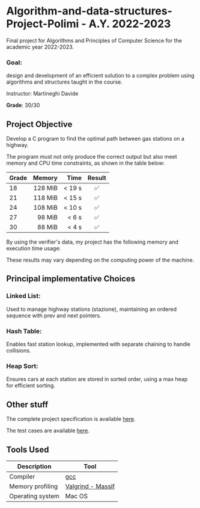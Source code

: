 # Algorithm-and-data-structures-Project-Polimi - A.Y. 2022-2023

Final project for Algorithms and Principles of Computer Science for the academic year 2022-2023.

### Goal:
design and development of an efficient solution to a complex problem using algorithms and structures taught in the course.

Instructor: Martineghi Davide

**Grade**: 30/30

## Project Objective

Develop a C program to find the optimal path between gas stations on a highway.

The program must not only produce the correct output but also meet memory and CPU time constraints, as shown in the table below:

| Grade | Memory  | Time  |       Result       |
|-------|--------:|------:|:------------------:|
| 18    | 128 MiB | < 19 s  | :white_check_mark: |
| 21    | 118 MiB | < 15 s  | :white_check_mark: |
| 24    | 108 MiB | < 10 s  | :white_check_mark: |
| 27    |  98 MiB | < 6 s  | :white_check_mark: |
| 30    |  88 MiB | < 4 s  | :white_check_mark: |

By using the verifier's data, my project has the following memory and execution time usage:

These results may vary depending on the computing power of the machine.

## Principal implementative Choices
### Linked List: 
Used to manage highway stations (stazione), maintaining an ordered sequence with prev and next pointers.
### Hash Table: 
Enables fast station lookup, implemented with separate chaining to handle collisions.
### Heap Sort: 
Ensures cars at each station are stored in sorted order, using a max heap for efficient sorting.

## Other stuff
The complete project specification is available [here](project_specifications.pdf).

The test cases are available [here](Test).

## Tools Used

| Description        | Tool                                       |
|-------------------|-------------------------------------------|  
| Compiler         | [gcc](https://gcc.gnu.org/)               |
| Memory profiling | [Valgrind - Massif](https://valgrind.org/)|
| Operating system | Mac OS |


